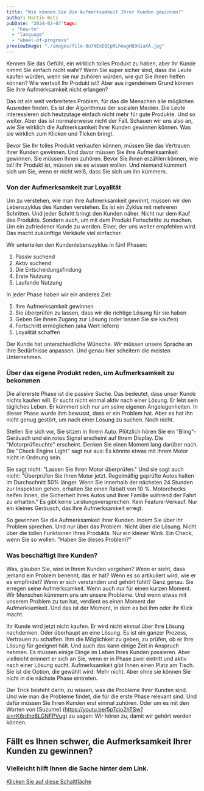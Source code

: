 ```yaml
---
title: "Wie können Sie die Aufmerksamkeit Ihrer Kunden gewinnen?"
author: Martin Betz
pubDate: "2024-02-07"tags:
  - "how-to"
  - "language"
  - "wheel-of-progress"
previewImage: "./images/file-8u7NExDQCpRLhewgHQ9diaXA.jpg"
---
```


Kennen Sie das Gefühl, ein wirklich tolles Produkt zu haben, aber Ihr Kunde nimmt Sie einfach nicht wahr? Wenn Sie super sicher sind, dass die Leute kaufen würden, wenn sie nur zuhören würden, wie gut Sie ihnen helfen können? Wie wertvoll Ihr Produkt ist? Aber aus irgendeinem Grund können Sie ihre Aufmerksamkeit nicht erlangen?

Das ist ein weit verbreitetes Problem, für das die Menschen alle möglichen Ausreden finden. Es ist der Algorithmus der sozialen Medien. Die Leute interessieren sich heutzutage einfach nicht mehr für gute Produkte. Und so weiter. Aber das ist normalerweise nicht der Fall. Schauen wir uns also an, wie Sie wirklich die Aufmerksamkeit Ihrer Kunden gewinnen können. Was sie wirklich zum Klicken und Ticken bringt.

Bevor Sie Ihr tolles Produkt verkaufen können, müssen Sie das Vertrauen Ihrer Kunden gewinnen. Und davor müssen Sie ihre Aufmerksamkeit gewinnen. Sie müssen Ihnen zuhören. Bevor Sie ihnen erzählen können, wie toll Ihr Produkt ist, müssen sie es wissen wollen. Und niemand kümmert sich um Sie, wenn er nicht weiß, dass Sie sich um ihn kümmern.

### Von der Aufmerksamkeit zur Loyalität

Um zu verstehen, wie man ihre Aufmerksamkeit gewinnt, müssen wir den Lebenszyklus des Kunden verstehen. Es ist ein Zyklus mit mehreren Schritten. Und jeder Schritt bringt den Kunden näher. Nicht nur dem Kauf des Produkts. Sondern auch, um mit dem Produkt Fortschritte zu machen. Um ein zufriedener Kunde zu werden. Einer, der uns weiter empfehlen wird. Das macht zukünftige Verkäufe viel einfacher.

Wir unterteilen den Kundenlebenszyklus in fünf Phasen:

1. Passiv suchend
2. Aktiv suchend
3. Die Entscheidungsfindung
4. Erste Nutzung
5. Laufende Nutzung

In jeder Phase haben wir ein anderes Ziel:

1. Ihre Aufmerksamkeit gewinnen
2. Sie überprüfen zu lassen, dass wir die richtige Lösung für sie haben
3. Geben Sie ihnen Zugang zur Lösung (oder lassen Sie sie kaufen)
4. Fortschritt ermöglichen (aka Wert liefern)
5. Loyalität schaffen

Der Kunde hat unterschiedliche Wünsche. Wir müssen unsere Sprache an ihre Bedürfnisse anpassen. Und genau hier scheitern die meisten Unternehmen.

### Über das eigene Produkt reden, um Aufmerksamkeit zu bekommen

Die allererste Phase ist die passive Suche. Das bedeutet, dass unser Kunde nichts kaufen will. Er sucht nicht einmal aktiv nach einer Lösung. Er lebt sein tägliches Leben. Er kümmert sich nur um seine eigenen Angelegenheiten. In dieser Phase wurde ihm bewusst, dass er ein Problem hat. Aber es hat ihn nicht genug gestört, um nach einer Lösung zu suchen. Noch nicht.

Stellen Sie sich vor, Sie sitzen in Ihrem Auto. Plötzlich hören Sie ein "Bling"-Geräusch und ein rotes Signal erscheint auf Ihrem Display. Die "Motorprüfleuchte" erscheint. Denken Sie einen Moment lang darüber nach. Die "Check Engine Light" sagt nur aus: Es könnte etwas mit Ihrem Motor nicht in Ordnung sein.

Sie sagt nicht: "Lassen Sie Ihren Motor überprüfen." Und sie sagt auch nicht: "Überprüfen Sie Ihren Motor jetzt. Regelmäßig geprüfte Autos halten im Durchschnitt 50% länger. Wenn Sie innerhalb der nächsten 24 Stunden zur Inspektion gehen, erhalten Sie einen Rabatt von 10 %. Motorchecks helfen Ihnen, die Sicherheit Ihres Autos und Ihrer Familie während der Fahrt zu erhalten." Es gibt keine Leistungsversprechen. Kein Feature-Verkauf. Nur ein kleines Geräusch, das Ihre Aufmerksamkeit erregt.

So gewinnen Sie die Aufmerksamkeit Ihrer Kunden. Indem Sie über ihr Problem sprechen. Und nur über das Problem. Nicht über die Lösung. Nicht über die tollen Funktionen Ihres Produkts. Nur ein kleiner Wink. Ein Check, wenn Sie so wollen. "Haben Sie dieses Problem?"

### Was beschäftigt Ihre Kunden?

Was, glauben Sie, wird in Ihrem Kunden vorgehen? Wenn er sieht, dass jemand ein Problem benennt, das er hat? Wenn es so artikuliert wird, wie er es empfindet? Wenn er sich verstanden und gehört fühlt? Ganz genau. Sie erregen seine Aufmerksamkeit. Wenn auch nur für einen kurzen Moment. Wir Menschen kümmern uns um unsere Probleme. Und wenn etwas mit unserem Problem zu tun hat, verdient es einen Moment der Aufmerksamkeit. Und das ist der Moment, in dem es bei ihm oder ihr Klick macht.

Ihr Kunde wird jetzt nicht kaufen. Er wird nicht einmal über Ihre Lösung nachdenken. Oder überhaupt an eine Lösung. Es ist ein ganzer Prozess, Vertrauen zu schaffen. Ihm die Möglichkeit zu geben, zu prüfen, ob er Ihre Lösung für geeignet hält. Und auch das kann einige Zeit in Anspruch nehmen. Es müssen einige Dinge im Leben Ihres Kunden passieren. Aber vielleicht erinnert er sich an Sie, wenn er in Phase zwei eintritt und aktiv nach einer Lösung sucht. Aufmerksamkeit gibt Ihnen einen Platz am Tisch. Sie ist die Option, die gewählt wird. Mehr nicht. Aber ohne sie können Sie nicht in die nächste Phase eintreten.

Der Trick besteht darin, zu wissen, was die Probleme Ihrer Kunden sind. Und wie man die Probleme findet, die für die erste Phase relevant sind. Und dafür müssen Sie Ihren Kunden erst einmal zuhören. Oder um es mit den Worten von [Suzume] (https://youtu.be/5pTcio2hTSw?si=rK6rdhq8LGNFPVug) zu sagen: Wir hören zu, damit wir gehört werden können.



## Fällt es Ihnen schwer, die Aufmerksamkeit Ihrer Kunden zu gewinnen?

### Vielleicht hilft Ihnen die Sache hinter dem Link.

[Klicken Sie auf diese Schaltfläche](/services/mastering-jobs-to-be-done-online-workshop/)
